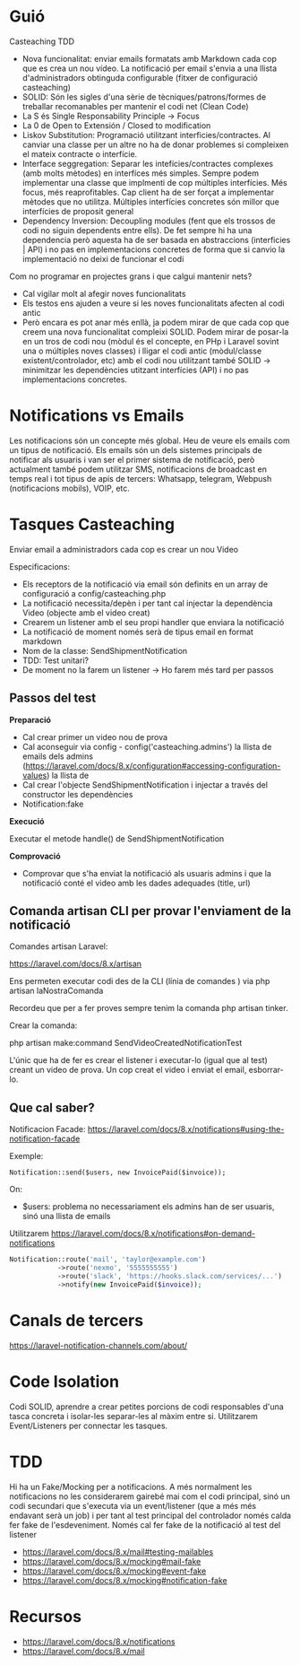# Guió

Casteaching TDD
- Nova funcionalitat: enviar emails formatats amb Markdown cada cop que es crea un nou vídeo. La notificació per email s'envia a una llista d'administradors obtinguda configurable (fitxer de configuració casteaching)
- SOLID: Són les sigles d'una sèrie de tècniques/patrons/formes de treballar recomanables per mantenir el codi net (Clean Code)
- La S és Single Responsability Principle -> Focus
- La 0 de Open to Extensión / Closed to modification
- Liskov Substitution: Programació utilitzant interficies/contractes. Al canviar una classe per un altre no ha de donar problemes si compleixen el mateix contracte o interfície.
- Interface seggregation: Separar les intefícies/contractes complexes (amb molts mètodes) en interfíces més simples. Sempre podem implementar una classe que implmenti de cop múltiples interfícies. Més focus, més reaprofitables. Cap client ha de ser forçat a implementar mètodes que no utilitza. Múltiples interfícies concretes són millor que interfícies de proposit general
- Dependency Inversion: Decoupling modules (fent que els trossos de codi no siguin dependents entre ells). De fet sempre hi ha una dependencia però aquesta ha de ser basada en abstraccions (interficies | API) i no pas en implementacions concretes de forma que si canvio la implementació no deixi de funcionar el codi

Com no programar en projectes grans i que calgui mantenir nets?

- Cal vigilar molt al afegir noves funcionalitats
- Els testos ens ajuden a veure si les noves funcionalitats afecten al codi antic
- Però encara es pot anar més enllà, ja podem mirar de que cada cop que creem una nova funcionalitat compleixi SOLID. Podem mirar de posar-la en un tros de codi nou (mòdul és el concepte, en PHp i Laravel sovint una  o múltiples noves classes) i lligar el codi antic (mòdul/classe existent/controlador, etc) amb el codi nou utilitzant també SOLID -> minimitzar les dependències utitzant interfícies (API) i no pas implementacions concretes.

# Notifications vs Emails

Les notificacions són un concepte més global. Heu de veure els emails com un tipus de notificació. Els emails són un dels sistemes principals de notificar als usuaris i van ser el primer sistema de notificació, però actualment també podem utilitzar SMS, notificacions de broadcast en temps real i tot tipus de apis de tercers: Whatsapp, telegram, Webpush (notificacions mobils), VOIP, etc.

# Tasques Casteaching

Enviar email a administradors cada cop es crear un nou Video

Especificacions:
- Els receptors de la notificació via email són definits en un array de configuració a config/casteaching.php
- La notificació necessita/depèn i per tant cal injectar la dependència Video (objecte amb el video creat)
- Crearem un listener amb el seu propi handler que enviara la notificació
- La notificació de moment només serà de tipus email en format markdown
- Nom de la classe: SendShipmentNotification
- TDD: Test unitari?
- De moment no la farem un listener -> Ho farem més tard per passos

## Passos del test

**Preparació**
- Cal crear primer un video nou de prova
- Cal aconseguir via config - config('casteaching.admins') la llista de emails dels admins (https://laravel.com/docs/8.x/configuration#accessing-configuration-values) la llista de 
- Cal crear l'objecte SendShipmentNotification i injectar a través del constructor les dependències
- Notification:fake

**Execució**

Executar el metode handle() de SendShipmentNotification

**Comprovació**
- Comprovar que s'ha enviat la notificació als usuaris admins i que la notificació conté el video amb les dades adequades (title, url)

## Comanda artisan CLI per provar l'enviament de la notificació

Comandes artisan Laravel:

https://laravel.com/docs/8.x/artisan

Ens permeten executar codi des de la CLI (línia de comandes ) via php artisan laNostraComanda

Recordeu que per a fer proves sempre tenim la comanda php artisan tinker.

Crear la comanda:

php artisan make:command SendVideoCreatedNotificationTest

L'únic que ha de fer es crear el listener i executar-lo (igual que al test) creant un video de prova. Un cop creat el video i enviat el email, esborrar-lo.

## Que cal saber?

Notificacion Facade: https://laravel.com/docs/8.x/notifications#using-the-notification-facade

Exemple:

```
Notification::send($users, new InvoicePaid($invoice));
```

On:
- $users: problema no necessariament els admins han de ser usuaris, sinó una llista de emails

Utilitzarem https://laravel.com/docs/8.x/notifications#on-demand-notifications

```php
Notification::route('mail', 'taylor@example.com')
            ->route('nexmo', '5555555555')
            ->route('slack', 'https://hooks.slack.com/services/...')
            ->notify(new InvoicePaid($invoice));
```

# Canals de tercers

https://laravel-notification-channels.com/about/

# Code Isolation

Codi SOLID, aprendre a crear petites porcions de codi responsables d'una tasca concreta i isolar-les separar-les al màxim entre si. Utilitzarem Event/Listeners per connectar les tasques.

# TDD

Hi ha un Fake/Mocking per a notificacions. A més normalment les notificacions no les considerarem gairebé mai com el codi principal, sinó un codi secundari que s'executa via un event/listener (que a més més endavant serà un job) i per tant al test principal del controlador només calda fer fake de l'esdeveniment. Només cal fer fake de la notificació al test del listener

- https://laravel.com/docs/8.x/mail#testing-mailables
- https://laravel.com/docs/8.x/mocking#mail-fake
- https://laravel.com/docs/8.x/mocking#event-fake
- https://laravel.com/docs/8.x/mocking#notification-fake

# Recursos

- https://laravel.com/docs/8.x/notifications
- https://laravel.com/docs/8.x/mail
